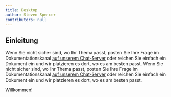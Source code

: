 ```yaml
---
title: Desktop
author: Steven Spencer
contributors: null
---
```


## Einleitung

Wenn Sie nicht sicher sind, wo Ihr Thema passt, posten Sie Ihre Frage im Dokumentationskanal [auf unserem Chat-Server](https://chat.rockylinux.org) oder reichen Sie einfach ein Dokument ein und wir platzieren es dort, wo es am besten passt. Wenn Sie nicht sicher sind, wo Ihr Thema passt, posten Sie Ihre Frage im Dokumentationskanal [auf unserem Chat-Server](https://chat.rockylinux.org) oder reichen Sie einfach ein Dokument ein und wir platzieren es dort, wo es am besten passt.

Willkommen!
